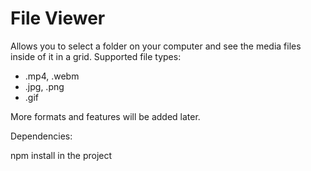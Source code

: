 # File Viewer

Allows you to select a folder on your computer and see the media files inside of it in a grid. Supported file types:

 - .mp4, .webm
 - .jpg, .png
 - .gif

More formats and features will be added later.

Dependencies:

npm install in the project
